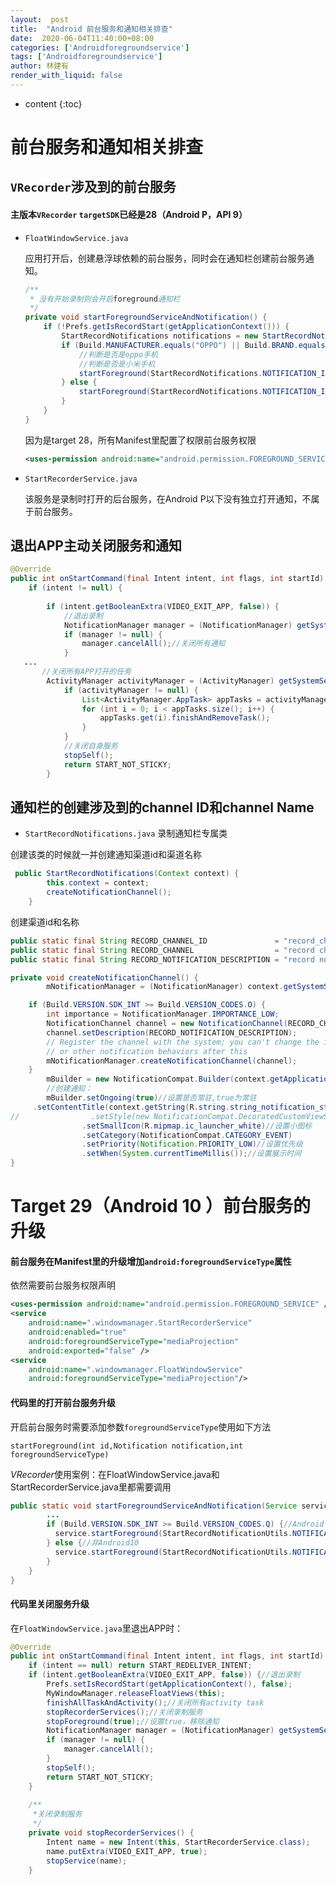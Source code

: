```yaml
---
layout:  post
title:  "Android 前台服务和通知相关排查"
date:  2020-06-04T11:40:00+08:00
categories: ['Androidforegroundservice']
tags: ['Androidforegroundservice']
author: 林建有
render_with_liquid: false
---
```

* content
{:toc}

# 前台服务和通知相关排查

## `VRecorder`涉及到的前台服务

#### 主版本`VRecorder` `targetSDK`已经是28（Android P，API 9）

- `FloatWindowService.java`
	
	应用打开后，创建悬浮球依赖的前台服务，同时会在通知栏创建前台服务通知。
	
	```java
	/**
	 * 没有开始录制则会开启foreground通知栏
	 */
	private void startForegroundServiceAndNotification() {
	    if (!Prefs.getIsRecordStart(getApplicationContext())) {
	        StartRecordNotifications notifications = new StartRecordNotifications(getApplicationContext());
	        if (Build.MANUFACTURER.equals("OPPO") || Build.BRAND.equalsIgnoreCase("Xiaomi")) {
	            //判断是否是oppo手机
	            //判断是否是小米手机
	            startForeground(StartRecordNotifications.NOTIFICATION_ID, notifications.getXiaoMiNotification());
	        } else {
	            startForeground(StartRecordNotifications.NOTIFICATION_ID, notifications.getNormalNotification());
	        }
	    }
	}
	```
	
	因为是target 28，所有Manifest里配置了权限前台服务权限
	
	```xml
	<uses-permission android:name="android.permission.FOREGROUND_SERVICE" />
	```
	
- `StartRecorderService.java`

  该服务是录制时打开的后台服务，在Android P以下没有独立打开通知，不属于前台服务。

## 退出APP主动关闭服务和通知

```java
@Override
public int onStartCommand(final Intent intent, int flags, int startId) {
    if (intent != null) {
       
        if (intent.getBooleanExtra(VIDEO_EXIT_APP, false)) {
            //退出录制
            NotificationManager manager = (NotificationManager) getSystemService(NOTIFICATION_SERVICE);
            if (manager != null) {
                manager.cancelAll();//关闭所有通知
            }
   ...
       //关闭所有APP打开的任务
        ActivityManager activityManager = (ActivityManager) getSystemService(ACTIVITY_SERVICE);
            if (activityManager != null) {
                List<ActivityManager.AppTask> appTasks = activityManager.getAppTasks();
                for (int i = 0; i < appTasks.size(); i++) {
                    appTasks.get(i).finishAndRemoveTask();
                }
            }
            //关闭自身服务
            stopSelf();
            return START_NOT_STICKY;
        }
```

## 通知栏的创建涉及到的channel ID和channel Name

- `StartRecordNotifications.java` 录制通知栏专属类

创建该类的时候就一并创建通知渠道id和渠道名称

```java
 public StartRecordNotifications(Context context) {
        this.context = context;
        createNotificationChannel();
    }
```

创建渠道id和名称

```java
public static final String RECORD_CHANNEL_ID               = "record_channel_id";
public static final String RECORD_CHANNEL                  = "record channel";
public static final String RECORD_NOTIFICATION_DESCRIPTION = "record notification";

private void createNotificationChannel() {
        mNotificationManager = (NotificationManager) context.getSystemService(Context.NOTIFICATION_SERVICE);

    if (Build.VERSION.SDK_INT >= Build.VERSION_CODES.O) {
        int importance = NotificationManager.IMPORTANCE_LOW;
        NotificationChannel channel = new NotificationChannel(RECORD_CHANNEL_ID, RECORD_CHANNEL, importance);
        channel.setDescription(RECORD_NOTIFICATION_DESCRIPTION);
        // Register the channel with the system; you can't change the importance
        // or other notification behaviors after this
        mNotificationManager.createNotificationChannel(channel);
    }
        mBuilder = new NotificationCompat.Builder(context.getApplicationContext(), RECORD_CHANNEL_ID);
        //创建通知：
        mBuilder.setOngoing(true)//设置是否常驻,true为常驻
     .setContentTitle(context.getString(R.string.string_notification_start_recording))
//                .setStyle(new NotificationCompat.DecoratedCustomViewStyle())
                .setSmallIcon(R.mipmap.ic_launcher_white)//设置小图标
                .setCategory(NotificationCompat.CATEGORY_EVENT)
                .setPriority(Notification.PRIORITY_LOW)//设置优先级
                .setWhen(System.currentTimeMillis());//设置展示时间
}
```



# Target 29（Android 10 ）前台服务的升级

#### 前台服务在Manifest里的升级增加`android:foregroundServiceType`属性

依然需要前台服务权限声明

```xml
<uses-permission android:name="android.permission.FOREGROUND_SERVICE" />
<service
    android:name=".windowmanager.StartRecorderService"
    android:enabled="true"
    android:foregroundServiceType="mediaProjection"
    android:exported="false" />
<service 
    android:name=".windowmanager.FloatWindowService"
    android:foregroundServiceType="mediaProjection"/>
```

#### 代码里的打开前台服务升级

开启前台服务时需要添加参数`foregroundServiceType`使用如下方法

`startForeground(int id,Notification notification,int foregroundServiceType)`

*VRecorder*使用案例：在FloatWindowService.java和StartRecorderService.java里都需要调用

```java
public static void startForegroundServiceAndNotification(Service service) {
		...
        if (Build.VERSION.SDK_INT >= Build.VERSION_CODES.Q) {//Android 10
          service.startForeground(StartRecordNotificationUtils.NOTIFICATION_ID, notification, ServiceInfo.FOREGROUND_SERVICE_TYPE_MEDIA_PROJECTION);
        } else {//非Android10
          service.startForeground(StartRecordNotificationUtils.NOTIFICATION_ID, notification);
        }
    }
}
```

#### 代码里关闭服务升级

在`FloatWindowService.java`里退出APP时：

```java
@Override
public int onStartCommand(final Intent intent, int flags, int startId) {
    if (intent == null) return START_REDELIVER_INTENT;
    if (intent.getBooleanExtra(VIDEO_EXIT_APP, false)) {//退出录制
        Prefs.setIsRecordStart(getApplicationContext(), false);
        MyWindowManager.releaseFloatViews(this);
        finishAllTaskAndActivity();//关闭所有activity task
        stopRecorderServices();//关闭录制服务
        stopForeground(true);//设置true，移除通知
        NotificationManager manager = (NotificationManager) getSystemService(NOTIFICATION_SERVICE);
        if (manager != null) {
            manager.cancelAll();
        }
        stopSelf();
        return START_NOT_STICKY;
    }
    
    /**
     *关闭录制服务
     */
    private void stopRecorderServices() {
        Intent name = new Intent(this, StartRecorderService.class);
        name.putExtra(VIDEO_EXIT_APP, true);
        stopService(name);
    }
```

